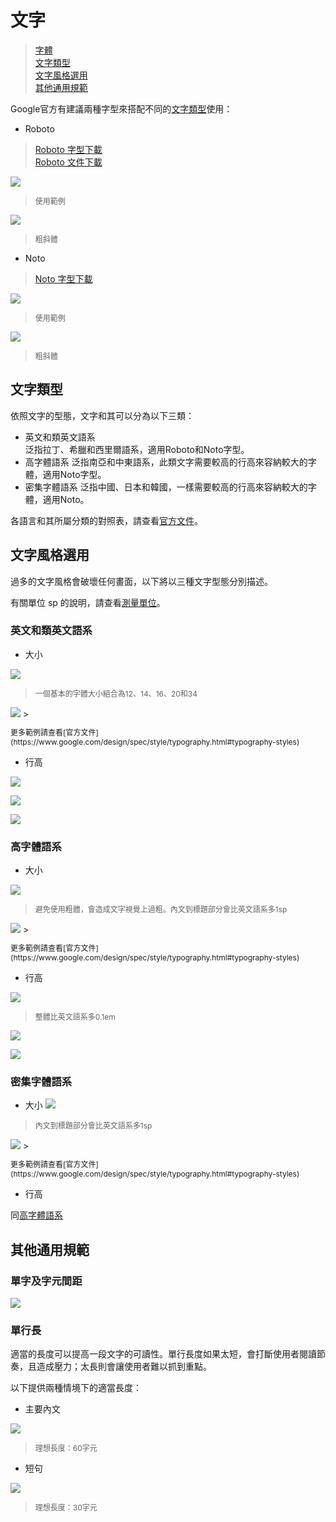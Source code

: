 # 文字

> [字體](#字體)  
> [文字類型](#文字類型)  
> [文字風格選用](#文字風格選用)  
> [其他通用規範](#其他通用規範)

Google官方有建議兩種字型來搭配不同的[文字類型](#文字類型)使用：

* Roboto

> [Roboto 字型下載](https://material-design.storage.googleapis.com/publish/material_v_4/material_ext_publish/0B0J8hsRkk91LRjU4U1NSeXdjd1U/RobotoTTF.zip)  
> [Roboto 文件下載](https://material-design.storage.googleapis.com/publish/material_v_4/material_ext_publish/0B0J8hsRkk91LRjU4U1NSeXdjd1U/RobotoTTF.zip)

![](https://material-design.storage.googleapis.com/publish/material_v_4/material_ext_publish/0Bx4BSt6jniD7SW9CUzR4MnRpOTg/style_typography_roboto1.png)

> <p style="font-size: 12px">使用範例</p>

![](https://material-design.storage.googleapis.com/publish/material_v_4/material_ext_publish/0Bx4BSt6jniD7ZHlGSHpsMjU5YmM/style_typography_weights1.png)
> <p style="font-size: 12px">粗斜體</p>

* Noto

> [Noto 字型下載](https://www.google.com/get/noto)

![](https://material-design.storage.googleapis.com/publish/material_v_4/material_ext_publish/0B_udO5B8pzrzcWkwSW11bkstZEU/style_typography_noto1.png)
> <p style="font-size: 12px">使用範例</p>

![](https://material-design.storage.googleapis.com/publish/material_v_4/material_ext_publish/0B_udO5B8pzrzdFA4NUh2TG1rT1E/style_typography_weight1.png)
> <p style="font-size: 12px">粗斜體</p>

## 文字類型
依照文字的型態，文字和其可以分為以下三類：

* 英文和類英文語系  
泛指拉丁、希臘和西里爾語系，適用Roboto和Noto字型。
* 高字體語系
泛指南亞和中東語系，此類文字需要較高的行高來容納較大的字體，適用Noto字型。
* 密集字體語系
泛指中國、日本和韓國，一樣需要較高的行高來容納較大的字體，適用Noto。

各語言和其所屬分類的對照表，請查看[官方文件](http://www.google.com/design/spec/style/typography.html#typography-language-categories-reference)。

## 文字風格選用
過多的文字風格會破壞任何畫面，以下將以三種文字型態分別描述。

有關單位 sp 的說明，請查看[測量單位](../layout/unit.html)。

### 英文和類英文語系   

* 大小

![](http://material-design.storage.googleapis.com/publish/material_v_4/material_ext_publish/0Bzhp5Z4wHba3alhXZ2pPWGk3Zjg/style_typography_styles_scale.png)

> <p style="font-size: 12px">一個基本的字體大小組合為12、14、16、20和34</p>

<img src="https://material-design.storage.googleapis.com/publish/material_v_4/material_ext_publish/0B6Okdz75tqQsV3BnOGFxOWkzSHc/style_typography_styles_04_headline2.png" style="max-width:50%"/>
> <p style="font-size: 12px">更多範例請查看[官方文件](https://www.google.com/design/spec/style/typography.html#typography-styles)

* 行高

![](https://material-design.storage.googleapis.com/publish/material_v_4/material_ext_publish/0Bzhp5Z4wHba3Q1VaNVBsdFozUTg/style_typography_styles_lineheight1.png)

![](https://material-design.storage.googleapis.com/publish/material_v_4/material_ext_publish/0Bzhp5Z4wHba3S0hlSFBQRVE0QlU/style_typography_styles_lineheight2.png)

![](https://material-design.storage.googleapis.com/publish/material_v_4/material_ext_publish/0B6Okdz75tqQsSDJtU2ZnVDZhTGM/style_typography_styles_lineheight3.png)

### 高字體語系

* 大小

![](https://material-design.storage.googleapis.com/publish/material_v_4/material_ext_publish/0Bzhp5Z4wHba3ek5vUE41WjNOSmM/style_typography_style3.png)

> <p style="font-size: 12px">避免使用粗體，會造成文字視覺上過粗。內文到標題部分會比英文語系多1sp</p>

<img src="http://material-design.storage.googleapis.com/publish/material_v_4/material_ext_publish/0B6Okdz75tqQsZ3ktUkF0MTBzTm8/style_typography_example_thai2.png" style="max-width:50%"/>
> <p style="font-size: 12px">更多範例請查看[官方文件](https://www.google.com/design/spec/style/typography.html#typography-styles)

* 行高

![](http://material-design.storage.googleapis.com/publish/material_v_4/material_ext_publish/0Bzhp5Z4wHba3bW9GQUFPTXlTbWc/style_typography_lineheight_tall1.png)

> <p style="font-size: 12px">整體比英文語系多0.1em</p>

![](http://material-design.storage.googleapis.com/publish/material_v_4/material_ext_publish/0B_udO5B8pzrzX05ldDZtZ3VXRGs/style_typography_lineheight_tall2.png)

![](http://material-design.storage.googleapis.com/publish/material_v_4/material_ext_publish/0B_udO5B8pzrzUXJONTc0Y0ZWZ2s/style_typography_lineheight_dense2.png)

### 密集字體語系  
* 大小
![](http://material-design.storage.googleapis.com/publish/material_v_4/material_ext_publish/0Bzhp5Z4wHba3N3d4REJ0enZqd2M/style_typography_style1.png)

> <p style="font-size: 12px">內文到標題部分會比英文語系多1sp</p>

<img src="https://material-design.storage.googleapis.com/publish/material_v_4/material_ext_publish/0B6Okdz75tqQsSlBlSVdGTUgtYlU/style_typography_example_japanese2.png" style="max-width:50%"/>
> <p style="font-size: 12px">更多範例請查看[官方文件](https://www.google.com/design/spec/style/typography.html#typography-styles)

* 行高

同[高字體語系](高字體語系)

## 其他通用規範
### 單字及字元間距
![](http://material-design.storage.googleapis.com/publish/material_v_4/material_ext_publish/0Bzhp5Z4wHba3LUZGWGdtZmFfUU0/style_typography_styles_tracking.png)

### 單行長
適當的長度可以提高一段文字的可讀性。單行長度如果太短，會打斷使用者閱讀節奏，且造成壓力；太長則會讓使用者難以抓到重點。

以下提供兩種情境下的適當長度：

* 主要內文

![](http://material-design.storage.googleapis.com/publish/material_v_4/material_ext_publish/0B6Okdz75tqQsVDdtU1NfU3Jtdlk/style_typography_styles_linelengths1.png)
> <p style="font-size: 12px">理想長度：60字元</p>

* 短句

![](http://material-design.storage.googleapis.com/publish/material_v_4/material_ext_publish/0B6Okdz75tqQsMzYxcGowWTE5NW8/style_typography_styles_linelengths2.png)
> <p style="font-size: 12px">理想長度：30字元</p>

